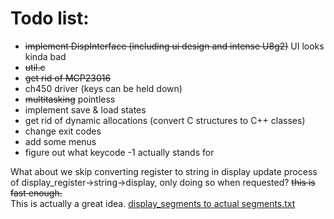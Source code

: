 # Todo list:
- ~~implement DispInterface (including ui design and intense U8g2)~~ UI looks kinda bad
- ~~util.c~~
- ~~get rid of MCP23016~~
- ch450 driver (keys can be held down)
- ~~multitasking~~ pointless
- implement save & load states
- get rid of dynamic allocations (convert C structures to C++ classes)
- change exit codes
- add some menus
- figure out what keycode -1 actually stands for

What about we skip converting register to string in display update process of display_register->string->display, only doing so when requested? ~~this is fast enough.~~  
This is actually a great idea. [display_segments to actual segments.txt](display_segments%20to%20actual%20segments.txt)
